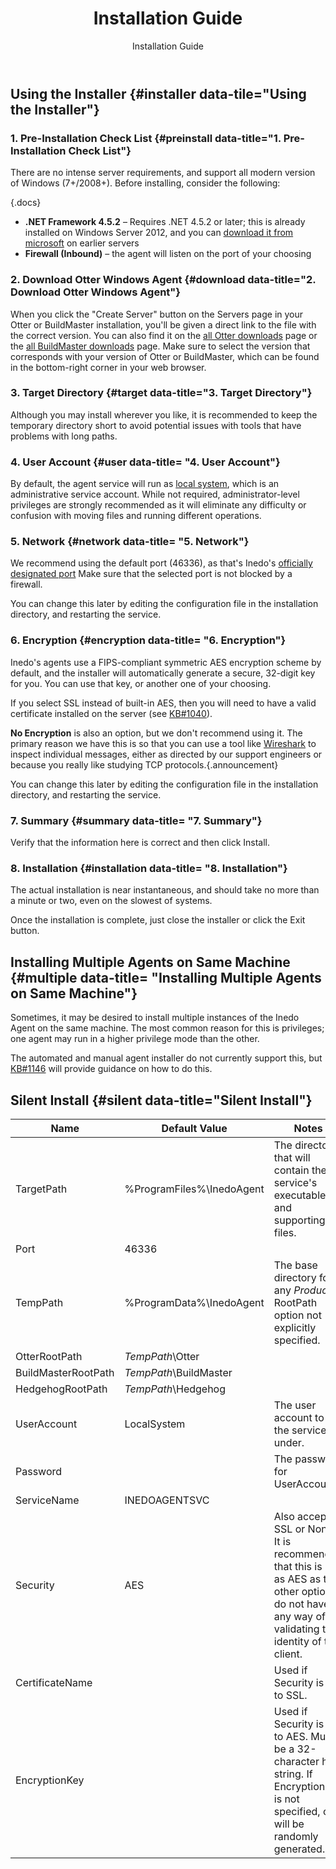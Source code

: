 ﻿---
title: Installation Guide
subtitle: Installation Guide
sequence: 10
keywords: inedo, inedo agent, installation

---
## Using the Installer {#installer data-tile="Using the Installer"}

 ### 1. Pre-Installation Check List {#preinstall data-title="1. Pre-Installation Check List"}

 There are no intense server requirements, and support all modern version of Windows (7+/2008+). Before installing, consider the following:

{.docs}
- **.NET Framework 4.5.2** – Requires .NET 4.5.2 or later; this is already installed on Windows Server 2012, and you can [download it from microsoft](https://www.microsoft.com/en-us/download/details.aspx?id=30653) on earlier servers
- **Firewall (Inbound)** – the agent will listen on the port of your choosing

### 2. Download Otter Windows Agent {#download data-title="2. Download Otter Windows Agent"}

When you click the "Create Server" button on the Servers page in your Otter or BuildMaster installation, you'll be given a direct link to the file with the correct version. You can also find it on the [all Otter downloads](/otter/versions) page or the [all BuildMaster downloads](/buildmaster/versions) page. Make sure to select the version that corresponds with your version of Otter or BuildMaster, which can be found in the bottom-right corner in your web browser.

### 3. Target Directory {#target data-title="3. Target Directory"}

Although you may install wherever you like, it is recommended to keep the temporary directory short to avoid potential issues with tools that have problems with long paths.

### 4. User Account {#user data-title= "4. User Account"}

By default, the agent service will run as [local system](https://msdn.microsoft.com/en-us/library/windows/desktop/ms677973), which is an administrative service account. While not required, administrator-level privileges are strongly recommended as it will eliminate any difficulty or confusion with moving files and running different operations.

### 5. Network {#network data-title= "5. Network"}

We recommend using the default port (46336), as that's Inedo's [officially designated port](http://iana.org/assignments/port-numbers) Make sure that the selected port is not blocked by a firewall.

You can change this later by editing the configuration file in the installation directory, and restarting the service.

### 6. Encryption {#encryption data-title= "6. Encryption"}

Inedo's agents use a FIPS-compliant symmetric AES encryption scheme by default, and the installer will
automatically generate a secure, 32-digit key for you. You can use that key, or another one of your choosing.

If you select SSL instead of built-in AES, then you will need to have a valid certificate installed on the server (see [KB#1040](/support/kb/1040")).

**No Encryption** is also an option, but we don't recommend using it. The primary reason we have this is so that you can use a tool like [Wireshark](https://www.wireshark.org/) to inspect individual messages, either as directed by our support engineers or because you really like studying TCP protocols.{.announcement}

You can change this later by editing the configuration file in the installation directory, and restarting the service.

### 7. Summary {#summary data-title= "7. Summary"}

Verify that the information here is correct and then click Install.

### 8. Installation {#installation data-title= "8. Installation"}

The actual installation is near instantaneous, and should take no more than a minute or two, even on the slowest of systems.

Once the installation is complete, just close the installer or click the Exit button.

## Installing Multiple Agents on Same Machine {#multiple data-title= "Installing Multiple Agents on Same Machine"}

Sometimes, it may be desired to install multiple instances of the Inedo Agent on the same machine. The most common reason for this is privileges; one agent may run in a higher privilege mode than the other.

The automated and manual agent installer do not currently support this, but [KB#1146](/support/kb/1146) will provide guidance on how to do this.

## Silent Install {#silent data-title="Silent Install"}
**Name** | **Default Value** | **Notes**
---------- | ----------- | ----------
TargetPath | %ProgramFiles%\InedoAgent | The directory that will contain the service's executable and supporting files.
Port | 46336 |
TempPath | %ProgramData%\InedoAgent | The base directory for any *Product* RootPath option not explicitly specified.
OtterRootPath | *TempPath*\Otter |
BuildMasterRootPath | *TempPath*\BuildMaster |
HedgehogRootPath | *TempPath*\Hedgehog |
UserAccount | LocalSystem | The user account to run the service under.
Password | | The password for UserAccount
ServiceName | INEDOAGENTSVC |
Security | AES | Also accepts SSL or None. It is recommended that this is left as AES as the other options do not have any way of validating the identity of the client.
CertificateName | | Used if Security is set to SSL.
EncryptionKey | | Used if Security is set to AES. Must be a 32-character hex string. If EncryptionKey is not specified, one will be randomly generated.
